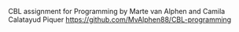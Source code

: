 CBL assignment for Programming by Marte van Alphen and Camila Calatayud Piquer
https://github.com/MvAlphen88/CBL-programming
